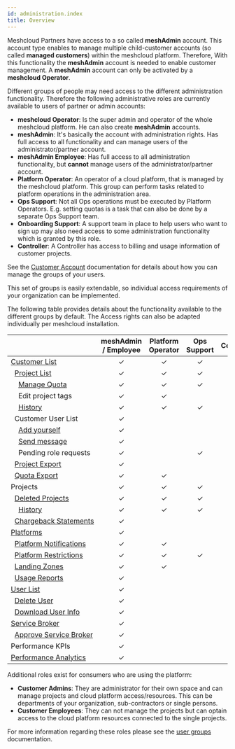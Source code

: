 ```yaml
---
id: administration.index
title: Overview
---
```


Meshcloud Partners have access to a so called **meshAdmin** account. This account type enables to manage multiple child-customer accounts
(so called **managed customers**) within the meshcloud platform. Therefore, With this functionality the **meshAdmin** account is needed to enable
customer management. A **meshAdmin** account can only be activated by a **meshcloud Operator**.

Different groups of people may need access to the different administration functionality. Therefore the following administrative roles are currently
available to users of partner or admin accounts:

- **meshcloud Operator**: Is the super admin and operator of the whole meshcloud platform. He can also create **meshAdmin** accounts.
- **meshAdmin**: It's basically the account with administration rights. Has full access to all functionality and can manage users of the
  administrator/partner account.
- **meshAdmin Employee**: Has full access to all administration functionality, but **cannot** manage users of the administrator/partner account.
- **Platform Operator**: An operator of a cloud platform, that is managed by the meshcloud platform. This group can perform tasks related to
  platform operations in the administration area.
- **Ops Support**: Not all Ops operations must be executed by Platform Operators. E.g. setting quotas is a task that can also be done by
  a separate Ops Support team.
- **Onboarding Support**: A support team in place to help users who want to sign up may also need access to some administration
  functionality which is granted by this role.
- **Controller**: A Controller has access to billing and usage information of customer projects.

See the [Customer Account](meshcloud.customer.md#manage-groups-of-assigned-users) documentation for details about how you can manage the groups of your users.

This set of groups is easily extendable, so individual access requirements of your organization can be implemented.

The following table provides details about the functionality available to the different groups by default. The Access rights can also be adapted individually
per meshcloud installation.

|                                                                                                                           | meshAdmin / Employee | Platform Operator | Ops Support | Controller | Onboarding Support |
| ------------------------------------------------------------------------------------------------------------------------- | :------------------: | :---------------: | :---------: | :--------: | :----------------: |
| [Customer&nbsp;List](administration.customers.md)                                                                         |       &#10003;       |     &#10003;      |  &#10003;   |  &#10003;  |      &#10003;      |
| &nbsp;&nbsp;[Project&nbsp;List](administration.projects.md)                                                               |       &#10003;       |     &#10003;      |  &#10003;   |  &#10003;  |      &#10003;      |
| &nbsp;&nbsp;&nbsp;&nbsp;[Manage&nbsp;Quota](administration.projects.md#managing-project-quotas)                           |       &#10003;       |     &#10003;      |  &#10003;   |            |                    |
| &nbsp;&nbsp;&nbsp;&nbsp;Edit&nbsp;project&nbsp;tags                                                                       |       &#10003;       |     &#10003;      |             |  &#10003;  |                    |
| &nbsp;&nbsp;&nbsp;&nbsp;[History](administration.projects.md#project-history)                                             |       &#10003;       |     &#10003;      |  &#10003;   |            |      &#10003;      |
| &nbsp;&nbsp;Customer&nbsp;User&nbsp;List                                                                                  |       &#10003;       |                   |             |            |                    |
| &nbsp;&nbsp;&nbsp;&nbsp;[Add&nbsp;yourself](administration.customers.md#providing-access-to-the-managed-customer-account) |       &#10003;       |                   |             |            |                    |
| &nbsp;&nbsp;&nbsp;&nbsp;[Send&nbsp;message](administration.customers.md#send-messages-to-customer-users)                  |       &#10003;       |                   |             |            |                    |
| &nbsp;&nbsp;&nbsp;&nbsp;Pending&nbsp;role&nbsp;requests                                                                   |       &#10003;       |                   |  &#10003;   |            |      &#10003;      |
| &nbsp;&nbsp;[Project&nbsp;Export](administration.projects.md#project-export)                                              |       &#10003;       |                   |             |  &#10003;  |                    |
| &nbsp;&nbsp;[Quota&nbsp;Export](administration.projects.md#quota-export)                                                  |       &#10003;       |     &#10003;      |             |  &#10003;  |                    |
| Projects                                                                                                                  |       &#10003;       |     &#10003;      |  &#10003;   |            |      &#10003;      |
| &nbsp;&nbsp;[Deleted&nbsp;Projects](administration.projects.md#deleted-projects)                                          |       &#10003;       |     &#10003;      |  &#10003;   |            |      &#10003;      |
| &nbsp;&nbsp;&nbsp;&nbsp;[History](administration.projects.md#project-history)                                             |       &#10003;       |     &#10003;      |  &#10003;   |            |      &#10003;      |
| &nbsp;&nbsp;[Chargeback&nbsp;Statements](administration.usage.md)                                                         |       &#10003;       |                   |             |            |                    |
| [Platforms](administration.platforms.md)                                                                                  |       &#10003;       |                   |             |            |                    |
| &nbsp;&nbsp;[Platform&nbsp;Notifications](administration.platforms.md#platform-notifications)                             |       &#10003;       |     &#10003;      |             |            |                    |
| &nbsp;&nbsp;[Platform&nbsp;Restrictions](administration.platforms.md#restrict-platform-instances)                         |       &#10003;       |     &#10003;      |  &#10003;   |            |                    |
| &nbsp;&nbsp;[Landing&nbsp;Zones](administration.landing-zones.md)                                                         |       &#10003;       |     &#10003;      |             |            |                    |
| &nbsp;&nbsp;[Usage&nbsp;Reports](administration.usage.md)                                                                 |       &#10003;       |                   |             |            |                    |
| [User&nbsp;List](administration.users.md)                                                                                 |       &#10003;       |                   |             |            |                    |
| &nbsp;&nbsp;[Delete&nbsp;User](administration.users.md#delete-user)                                                       |       &#10003;       |                   |             |            |                    |
| &nbsp;&nbsp;[Download&nbsp;User&nbsp;Info](administration.users.md#download-user-information)                             |       &#10003;       |                   |             |            |                    |
| [Service&nbsp;Broker](administration.service-brokers.md)                                                                  |       &#10003;       |                   |             |            |                    |
| &nbsp;&nbsp;[Approve&nbsp;Service&nbsp;Broker](administration.service-brokers.md#approve-service-broker)                  |       &#10003;       |                   |             |            |                    |
| Performance&nbsp;KPIs                                                                                                     |       &#10003;       |                   |             |            |      &#10003;      |
| [Performance&nbsp;Analytics](administration.analytics.md)                                                                 |       &#10003;       |                   |             |            |      &#10003;      |

Additional roles exist for consumers who are using the platform:

- **Customer Admins**: They are administrator for their own space and can manage projects and cloud platform access/resources. This can be departments of your organization, sub-contractors or single persons.
- **Customer Employees**: They can not manage the projects but can optain access to the cloud platform resources connected to the single projects.

For more information regarding these roles please see the [user groups](meshcloud.groups.md) documentation.
